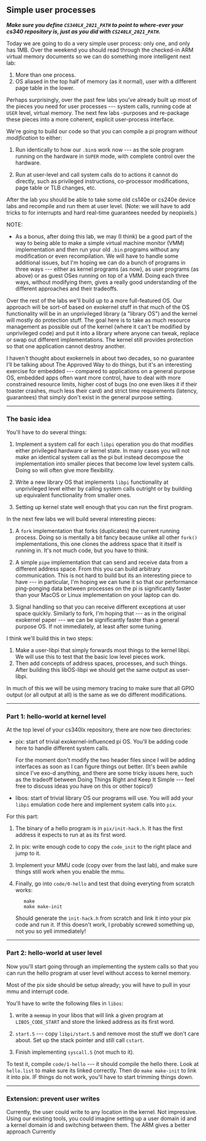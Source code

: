 ## Simple user processes

***Make sure you define `CS340LX_2021_PATH` to point to where-ever your cs340
repository is, just as you did with `CS240LX_2021_PATH`.***


Today we are going to do a very simple user process: only one, and only has
1MB.  Over the weekend you should read through the checked-in ARM virtual
memory documents so we can do something more intelligent next lab:
  1. More than one process.
  2. OS aliased in the top half of memory (as it normal), user with a 
     different page table in the lower.

Perhaps surprisingly,  over the past few labs you've already built up
most of the pieces you need for user processes --- system calls, running
code at `USER` level, virtual memory.  The next few labs -purposes and
re-package these pieces into a more coherent, explicit user-process
interface.

We're going to build our code so that you can compile a pi program
*without modification* to either:
  1. Run identically to how our `.bin`s work now --- as the sole program
     running on the hardware in `SUPER` mode, with complete control over
     the hardware.

  2. Run at user-level and call system calls do to actions it cannot
     do directly, such as privileged instructions, co-processor
     modifications, page table or TLB changes, etc.

After the lab you should be able to take some old cs140e or cs240e device
labs and recompile and run them at user level.   (Note: we will have
to add tricks to for interrupts and hard real-time guarantees needed
by neopixels.)


NOTE: 
   * As a bonus, after doing this lab, we may (I think) be a good part of
     the way to being able to make a simple virtual machine monitor (VMM)
     implementation and then run your old `.bin` programs without any
     modification or even recompilation.   We will have to handle some
     additional issues, but I'm hoping we can do a bunch of programs in
     three ways --- either as kernel programs (as now), as user programs
     (as above) or as guest OSes running on top of a VMM.  Doing each
     three ways, without modifying them, gives a really good understanding
     of the different approaches and their tradeoffs.

Over the rest of the labs we'll build up to a more full-featured OS.
Our approach will be sort-of based on exokernel stuff in that much of
the OS functionality will be in an unprivileged library (a "library OS")
and the kernel will mostly do protection stuff.  The goal here is to take
as much resource management as possible out of the kernel (where it can't
be modified by unprivileged code) and put it into a library where anyone
can tweak, replace or swap out different implementations.  The kernel
still provides protection so that one application cannot destroy another.

I haven't thought about exokernels in about two decades, so no guarantee
I'll be talking about The Approved Way to do things, but it's an
interesting exercise for embedded --- compared to applications on a
general purpose OS, embedded apps often want more control, have to deal
with more constrained resource limits, higher cost of bugs (no one even
likes it if their toaster crashes, much less their card) and strict
time requirements (latency, guarantees) that simply don't exist in the
general purpose setting.


-----------------------------------------------------------------------
### The basic idea

You'll have to do several things:
  1. Implement a system call for each `libpi` operation you do that
     modifies either privileged hardware or kernel state.  In many cases
     you will not make an identical system call as the pi but instead
     decompose the implementation into smaller pieces that become low
     level system calls.  Doing so will often give more flexibility.

  2. Write a new library OS that implements `libpi` functionality at
     unprivileged level either by calling system calls outright or by
     building up equivalent functionality from smaller ones.

  3. Setting up kernel state well enough that you can run the first
     program.


In the next few labs we will build several interesting pieces:

  1.  A `fork` implementation that forks (duplicates) the current
      running process.  Doing so is mentally a bit fancy because unlike
      all other `fork()` implementations, this one clones the address
      space that it itself is running in.  It's not much code, but you
      have to think.

   2. A simple `pipe` implementation that can send and receive data from
      a different address space.  From this you can build arbitrary
      communication.   This is not hard to build but its an interesting
      piece to have --- in particular, I'm hoping we can tune it so that
      our performance ping-ponging data between processes on the pi is
      significantly faster than your MacOS or Linux implementation on
      your laptop can do.

   3. Signal handling so that you can receive different exceptions at
      user space quickly.  Similarly to fork, I'm hoping that --- as in
      the original exokernel paper --- we can be significantly faster
      than a general purpose OS.  If not immediately, at least after
      some tuning.

I think we'll build this in two steps:
  1. Make a user-libpi that simply forwards most things to the kernel libpi.  We will
     use this to test that the basic low level pieces work.
  2. Then add concepts of address spaces, processes, and such things.
     After building this libOS-libpi we should get the same output
     as user-libpi.

In much of this we will be using memory tracing to make sure that
all GPIO output (or all output at all) is the same as we do different
modifications.


-----------------------------------------------------------------------
### Part 1: hello-world at kernel level

At the top level of your cs340lx repository, there are now two directories:
  - pix: start of trivial exokernel-influenced pi OS.  You'll be adding
    code here to handle different system calls.

    For the moment don't modify the two header files since I will
    be adding interfaces as soon as I can figure things out better.
    (It's been awhile since I've exo-d anything, and there are some
    tricky issues here, such as the tradeoff between Doing Things Right
    and Keep It Simple --- feel free to discuss ideas you have on this
    or other topics!)

  - libos: start of trivial library OS our programs will use.  You will add
    your `libpi` emulation code here and implement system calls into `pix`.

For this part:
  1. The binary of a hello program is in `pix/init-hack.h`.  It has the first
     address it expects to run at as its first word.

  2. In pix: write enough code to copy the `code_init` to the right place
     and jump to it.

  3. Implement your MMU code (copy over from the last lab), and make sure things still work
     when you enable the mmu.

  4. Finally, go into `code/0-hello` and test that doing everyting from
     scratch works:

            make 
            make make-init

     Should generate the `init-hack.h` from scratch and link it into
     your pix code and run it.  If this doesn't work, I probably screwed
     something up, not you so yell immediately!

-----------------------------------------------------------------------
### Part 2: hello-world at user level

Now you'll start going through an implementing the system calls so that
you can run the hello program at user level without access to kernel
memory.

Most of the pix side should be setup already; you will have to pull in your mmu and
interrupt code.

You'll have to write the following files in `libos`:
  1. write a `memmap` in your libos that will link a given program at `LIBOS_CODE_START`
     and store the linked address as its first word.

  2. `start.S` --- copy `libpi/start.S` and remove most the stuff we don't care about.  Set 
      up the stack pointer and still call `cstart`.

  3. Finish implementing `syscall.S` (not much to it).
     
To test it, compile `code/1-hello` --- it should compile the hello there.
Look at `hello.list` to make sure its linked correctly.  Then do `make
make-init` to link it into pix.  IF things do not work, you'll have to start
trimming things down.


-----------------------------------------------------------------------
### Extension: prevent user writes

Currently, the user could write to any location in the kernel.  Not impressive.   Using
our existing tools, you could imagine setting up a user domain id and a kernel domain
id and switching between them.  The ARM gives a better approach
Currently 
